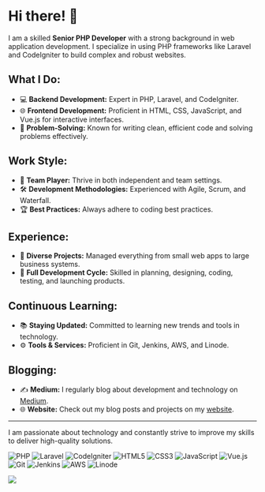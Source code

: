 # Hi there! 👋

I am a skilled **Senior PHP Developer** with a strong background in web application development. I specialize in using PHP frameworks like Laravel and CodeIgniter to build complex and robust websites.

## What I Do:

- 💻 **Backend Development:** Expert in PHP, Laravel, and CodeIgniter.
- 🌐 **Frontend Development:** Proficient in HTML, CSS, JavaScript, and Vue.js for interactive interfaces.
- 🧠 **Problem-Solving:** Known for writing clean, efficient code and solving problems effectively.

## Work Style:

- 🤝 **Team Player:** Thrive in both independent and team settings.
- 🛠️ **Development Methodologies:** Experienced with Agile, Scrum, and Waterfall.
- 🏆 **Best Practices:** Always adhere to coding best practices.

## Experience:

- 🌟 **Diverse Projects:** Managed everything from small web apps to large business systems.
- 🔄 **Full Development Cycle:** Skilled in planning, designing, coding, testing, and launching products.

## Continuous Learning:

- 📚 **Staying Updated:** Committed to learning new trends and tools in technology.
- ⚙️ **Tools & Services:** Proficient in Git, Jenkins, AWS, and Linode.

## Blogging:

- ✍️ **Medium:** I regularly blog about development and technology on [Medium](https://tallstackdev.medium.com/).
- 🌐 **Website:** Check out my blog posts and projects on my [website](https://thecodersprint.com).

---

I am passionate about technology and constantly strive to improve my skills to deliver high-quality solutions.

![PHP](https://img.shields.io/badge/PHP-777BB4?style=for-the-badge&logo=php&logoColor=white)
![Laravel](https://img.shields.io/badge/Laravel-FF2D20?style=for-the-badge&logo=laravel&logoColor=white)
![CodeIgniter](https://img.shields.io/badge/CodeIgniter-EF4223?style=for-the-badge&logo=codeigniter&logoColor=white)
![HTML5](https://img.shields.io/badge/HTML5-E34F26?style=for-the-badge&logo=html5&logoColor=white)
![CSS3](https://img.shields.io/badge/CSS3-1572B6?style=for-the-badge&logo=css3&logoColor=white)
![JavaScript](https://img.shields.io/badge/JavaScript-F7DF1E?style=for-the-badge&logo=javascript&logoColor=black)
![Vue.js](https://img.shields.io/badge/Vue.js-4FC08D?style=for-the-badge&logo=vue.js&logoColor=white)
![Git](https://img.shields.io/badge/Git-F05032?style=for-the-badge&logo=git&logoColor=white)
![Jenkins](https://img.shields.io/badge/Jenkins-D24939?style=for-the-badge&logo=jenkins&logoColor=white)
![AWS](https://img.shields.io/badge/AWS-232F3E?style=for-the-badge&logo=amazon-aws&logoColor=white)
![Linode](https://img.shields.io/badge/Linode-00A95C?style=for-the-badge&logo=linode&logoColor=white)

![](https://komarev.com/ghpvc/?username=thecodersprint&style=flat-square)
